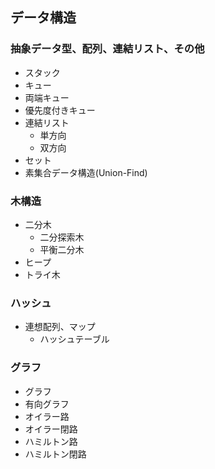 ## データ構造

###  抽象データ型、配列、連結リスト、その他

- スタック
- キュー
- 両端キュー
- 優先度付きキュー
- 連結リスト
  - 単方向
  - 双方向
- セット 
- 素集合データ構造(Union-Find)

### 木構造

- 二分木
  - 二分探索木
  - 平衡二分木
- ヒープ
- トライ木

### ハッシュ

- 連想配列、マップ
  - ハッシュテーブル

### グラフ

- グラフ
- 有向グラフ
- オイラー路
- オイラー閉路
- ハミルトン路
- ハミルトン閉路
